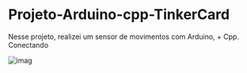 # Projeto-Arduino-cpp-TinkerCard

  Nesse projeto, realizei um sensor de movimentos com Arduino, + Cpp. Conectando 
  
![imag](https://github.com/user-attachments/assets/a318b6ee-bb10-40b8-add4-95fb8471fec1)
